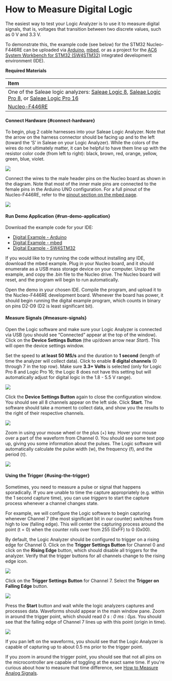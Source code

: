 # How to Measure Digital Logic

The easiest way to test your Logic Analyzer is to use it to measure digital signals, that is, voltages that transition between two discrete values, such as 0 V and 3.3 V.

To demonstrate this, the example code \(see below\) for the STM32 Nucleo-F446RE can be uploaded via [Arduino](https://www.arduino.cc/), [mbed](https://os.mbed.com/), or as a project for the [AC6 System Workbench for STM32 \(SW4STM32\)](http://www.openstm32.org/) integrated development environment \(IDE\).

**Required Materials**

| Item |
| :--- |
| One of the Saleae logic analyzers: [Saleae Logic 8](https://usd.saleae.com/products/saleae-logic-8), [Saleae Logic Pro 8](https://usd.saleae.com/products/saleae-logic-pro-8), or [Saleae Logic Pro 16](https://usd.saleae.com/products/saleae-logic-pro-16)​ |
| ​[Nucleo-F446RE](https://www.digikey.com/product-detail/en/stmicroelectronics/NUCLEO-F446RE/497-15882-ND/5347712)​ |

#### Connect Hardware {#connect-hardware}

To begin, plug 2 cable harnesses into your Saleae Logic Analyzer. Note that the arrow on the harness connector should be facing up and to the left \(toward the ‘S’ in Saleae on your Logic Analyzer\). While the colors of the wires do not ultimately matter, it can be helpful to have them line up with the resistor color code \(from left to right\): black, brown, red, orange, yellow, green, blue, violet.

![](https://blobscdn.gitbook.com/v0/b/gitbook-28427.appspot.com/o/assets%2F-LJyR1KEnjYBK2_cUw23%2F-LK-cRuCDRBtYSjHV9yh%2F-LK-clI1S3R3-uCjgPGL%2Fsaleae_harness_2.jpg?alt=media&token=b97b6736-ce68-4c88-b63d-718ea4402e57)

Connect the wires to the male header pins on the Nucleo board as shown in the diagram. Note that most of the inner male pins are connected to the female pins in the Arduino UNO configuration. For a full pinout of the Nucleo-F446RE, refer to the [pinout section on the mbed page](https://os.mbed.com/platforms/ST-Nucleo-F446RE/#nucleo-pinout).

![](https://blobscdn.gitbook.com/v0/b/gitbook-28427.appspot.com/o/assets%2F-LJyR1KEnjYBK2_cUw23%2F-LK-cRuCDRBtYSjHV9yh%2F-LK-d6D9D_CX_dEpDNNE%2Fdigital_circuit_fritzing.png?alt=media&token=c97e8b3c-d1f7-4edc-a72e-b1606325a1ef)

#### Run Demo Application {#run-demo-application}

Download the example code for your IDE:

* ​[Digital Example - Arduino](http://localhost:4000/assets/code/digital_example_arduino.zip)​
* ​[Digital Example - mbed](http://localhost:4000/assets/code/digital_example_mbed.zip)​
* ​[Digital Example - SW4STM32](http://localhost:4000/assets/code/digital_example_sw4stm32.zip)​

If you would like to try running the code without installing any IDE, download the mbed example. Plug in your Nucleo board, and it should enumerate as a USB mass storage device on your computer. Unzip the example, and copy the .bin file to the Nucleo drive. The Nucleo board will reset, and the program will begin to run automatically.

Open the demo in your chosen IDE. Compile the program, and upload it to the Nucleo-F446RE development board. Whenever the board has power, it should begin running the digital example program, which counts in binary on pins D2-D9 \(D2 is least significant bit\).

#### Measure Signals {#measure-signals}

Open the Logic software and make sure your Logic Analyzer is connected via USB \(you should see “Connected” appear at the top of the window\). Click on the **Device Settings Button** \(the up/down arrow near _Start_\). This will open the device settings window.

Set the speed to **at least 50 MS/s** and the duration to **1 second** \(length of time the analyzer will collect data\). Click to enable **8 digital channels** \(0 through 7 in the top row\). Make sure **3.3+ Volts** is selected \(only for Logic Pro 8 and Logic Pro 16; the Logic 8 does not have this setting but will automatically adjust for digital logic in the 1.8 - 5.5 V range\).

![](https://blobscdn.gitbook.com/v0/b/gitbook-28427.appspot.com/o/assets%2F-LJyR1KEnjYBK2_cUw23%2F-LK-cRuCDRBtYSjHV9yh%2F-LK-clHMK4tq_qjBqnMT%2Fscreen_06.png?alt=media&token=6a962d47-1f37-4e4f-8d00-19c2fc6866ae)

Click the **Device Settings Button** again to close the configuration window. You should see all 8 channels appear on the left side. Click **Start**. The software should take a moment to collect data, and show you the results to the right of their respective channels.

![](https://blobscdn.gitbook.com/v0/b/gitbook-28427.appspot.com/o/assets%2F-LJyR1KEnjYBK2_cUw23%2F-LK-cRuCDRBtYSjHV9yh%2F-LK-clHOfY5RgKOeMSz9%2Fscreen_07.png?alt=media&token=c2626c67-4fe6-4a4b-a896-711e861dbce0)

Zoom in using your mouse wheel or the plus \(+\) key. Hover your mouse over a part of the waveform from Channel 0. You should see some text pop up, giving you some information about the pulses. The Logic software will automatically calculate the pulse width \(w\), the frequency \(f\), and the period \(τ\).

![](https://blobscdn.gitbook.com/v0/b/gitbook-28427.appspot.com/o/assets%2F-LJyR1KEnjYBK2_cUw23%2F-LK-cRuCDRBtYSjHV9yh%2F-LK-clHRDxOAb7FLtR01%2Fscreen_08.png?alt=media&token=8dc40fcc-a523-4808-99ba-4172599b4585)

#### Using the Trigger {#using-the-trigger}

Sometimes, you need to measure a pulse or signal that happens sporadically. If you are unable to time the capture appropriately \(e.g. within the 1 second capture time\), you can use _triggers_ to start the capture process whenever a channel changes state.

For example, we will configure the Logic software to begin capturing whenever Channel 7 \(the most significant bit in our counter\) switches from high to low \(falling edge\). This will center the capturing process around the point \(t = 0\) when the counter rolls over from 255 \(0xFF\) to 0 \(0x00\).

By default, the Logic Analyzer should be configured to trigger on a rising edge for Channel 0. Click on the **Trigger Settings Button** for Channel 0 and click on the **Rising Edge** button, which should disable all triggers for the analyzer. Verify that the trigger buttons for all channels change to the rising edge icon.

![](https://blobscdn.gitbook.com/v0/b/gitbook-28427.appspot.com/o/assets%2F-LJyR1KEnjYBK2_cUw23%2F-LK-cRuCDRBtYSjHV9yh%2F-LK-clHTbcZAXBcgXUBQ%2Fscreen_09.png?alt=media&token=dcb0413f-a785-4d84-a4f4-a3f529398999)

Click on the **Trigger Settings Button** for Channel 7. Select the **Trigger on Falling Edge** button.

![](https://blobscdn.gitbook.com/v0/b/gitbook-28427.appspot.com/o/assets%2F-LJyR1KEnjYBK2_cUw23%2F-LK-cRuCDRBtYSjHV9yh%2F-LK-clHWyQzLKZU1gdc1%2Fscreen_10.png?alt=media&token=3a94a401-373d-44ed-9710-4249020132be)

Press the **Start** button and wait while the logic analyzers captures and processes data. Waveforms should appear in the main window pane. Zoom in around the trigger point, which should read _0 s : 0 ms : 0μs_. You should see that the falling edge of Channel 7 lines up with this point \(origin in time\).

![](https://blobscdn.gitbook.com/v0/b/gitbook-28427.appspot.com/o/assets%2F-LJyR1KEnjYBK2_cUw23%2F-LK-cRuCDRBtYSjHV9yh%2F-LK-clHXiPwrtkIoOP4S%2Fscreen_11.png?alt=media&token=3415086a-d4e5-4334-8d80-e358368fe652)

If you pan left on the waveforms, you should see that the Logic Analyzer is capable of capturing up to about 0.5 ms prior to the trigger point.

If you zoom in around the trigger point, you should see that not all pins on the microcontroller are capable of toggling at the exact same time. If you're curious about how to measure that time difference, see [How to Measure Analog Signals](https://saleae.gitbook.io/docs/~/edit/drafts/-LJeeG9zi2cw3l7lNm3x/examples/how-to-measure-analog-signals).

